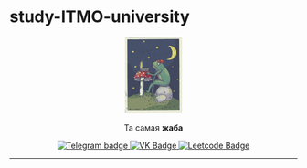 # study-ITMO-university

<div id="header" align="center">
  <img src="resources/dd9ae61183ae9e25ef154d61aceb2a8f.jpg" width="100"/>
  <div>
    <p>Та самая <b>жаба</b></p>
  </div>
  <div id="badges">
    <a href="https://t.me/jaba368" target = "_blank">
  <img src="https://img.shields.io/badge/Telegram-blue?style=for-the-badge&logo=telegram" alt="Telegram badge"/>
  </a>
  <a href = "https://vk.com/smekla" target = "_blank">
  <img src="https://img.shields.io/badge/vk-black?style=for-the-badge&logo=vk&logoColor=white" alt="VK Badge"/>
  </a>
  <a href = "https://leetcode.com/JABAN111" target = "_blank">
  <img src="https://img.shields.io/badge/Leetcode-blue?style=for-the-badge&logo=LeetCode&logoColor=white" alt="Leetcode Badge"/>
  </a>
  </div>
</div>



---
